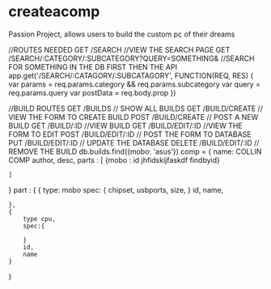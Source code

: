 # createacomp
Passion Project, allows users to build the custom pc of their dreams


//ROUTES NEEDED
GET /SEARCH //VIEW THE SEARCH PAGE
GET /SEARCH/:CATEGORY/:SUBCATEGORY?QUERY=SOMETHING& //SEARCH FOR SOMETHING IN THE DB FIRST THEN THE API
app.get('/SEARCH/:CATAGORY/:SUBCATAGORY', FUNCTION(REQ, RES) {
    var params = req.params.category && req.params.subcategory
    var query = req.params.query
    var postData = req.body.prop
})

//BUILD ROUTES
GET /BUILDS // SHOW ALL BUILDS
GET /BUILD/CREATE // VIEW THE FORM TO CREATE BUILD
POST /BUILD/CREATE // POST A NEW BUILD
GET /BUILD/:ID //VIEW BUILD
GET /BUILD/EDIT/:ID //VIEW THE FORM TO EDIT
POST /BUILD/EDIT/:ID // POST THE FORM TO DATABASE
PUT /BUILD/EDIT/:ID // UPDATE THE DATABASE
DELETE /BUILD/EDIT/:ID // REMOVE THE BUILD
db.builds.find({mobo: 'asus'})
comp = {
    name: COLLIN COMP
    author,
    desc,
    parts : [
        {mobo : id jhfidskijfaskdf findbyid}
        
    ]
    

}
part : {
    {
        type: mobo
        spec: {
            chipset,
            usbports,
            size,
        }
        id,
        name,
        
    },
    {
        type cpu,
        spec:{

        }
        id,
        name
    }
    
}